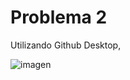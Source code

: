 <h1> Problema 2 </h1>
<p> Utilizando Github Desktop,  
</p>
  
![imagen](https://user-images.githubusercontent.com/51059376/203600764-d8e0f969-ba15-466f-87c5-837a04ff3ef5.png)
